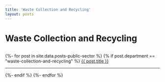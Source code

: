 ```yaml
---
title: 'Waste Collection and Recycling'
layout: posts
---
```


# Waste Collection and Recycling

![]()

{%- for post in site.data.posts-public-sector %}
{% if post.department == "waste-collection-and-recycling" %}
<a href="{{ post.link }}">
{{ post.title }}</a>
<hr />
{%- endif %}
{%- endfor %}